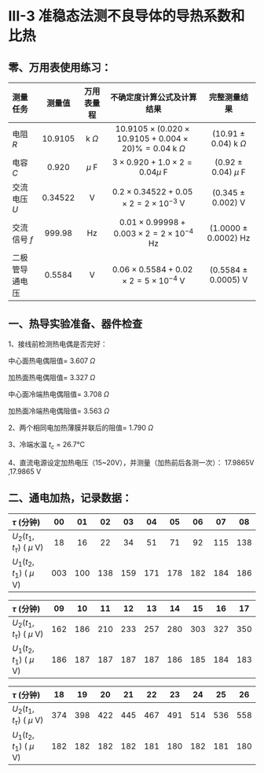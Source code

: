 # III-3 准稳态法测不良导体的导热系数和比热

## **零、万用表使用练习：**

| 测量任务 | 测量值 | 万用表量程 | 不确定度计算公式及计算结果 | 完整测量结果 |
| :--- | :---: | :---: | :---: | :---: |
| 电阻 $R$ | 10.9105 | k $\Omega$ | $10.9105\times(0.020\times10.9105+0.004\times20)\%=0.04$ k $\Omega$ | (10.91 $\pm$ 0.04) k $\Omega$ |
| 电容 $C$ | 0.920 | $\mu$ F | $3\times0.920+1.0\times2=0.04\mu$ F | (0.92 $\pm$ 0.04) $\mu$ F |
| 交流电压 $U$ | 0.34522 | V | $0.2\times0.34522+0.05\times2=2\times10^{-3}$ V | (0.345 $\pm$ 0.002) V |
| 交流信号 $f$ | 999.98 | Hz | $0.01\times0.99998+0.003\times2=2\times10^{-4}$ Hz | (1.0000 $\pm$ 0.0002) Hz |
| 二极管导通电压 | 0.5584 | V | $0.06\times0.5584+0.02\times2=5\times10^{-4}$ V | (0.5584 $\pm$ 0.0005) V |

## **一、热导实验准备、器件检查**

1、接线前检测热电偶是否完好：

中心面热电偶阻值= 3.607 $\Omega$

加热面热电偶阻值= 3.327 $\Omega$

中心面冷端热电偶阻值= 3.708 $\Omega$

加热面冷端热电偶阻值= 3.563 $\Omega$

2、两个相同电加热薄膜并联后的阻值= 1.790 $\Omega$

3、冷端水温 $t_c$ = 26.7&deg;C

4、直流电源设定加热电压（15~20V），并测量（加热前后各测一次）： 17.9865V ,17.9865 V

## **二、通电加热，记录数据：**

| $\tau$ (分钟) | 00 | 01 | 02 | 03 | 04 | 05 | 06 | 07 | 08 |
| :--- | :---: | :---: | :---: | :---: | :---: | :---: | :---: | :---: | :---: |
| $U_2(t_1,t_{\tau})$ ( $\mu$ V) | 18 | 16 | 22 | 34 | 51 | 71 | 92 | 115 | 138 |
| $U_1(t_2,t_1)$ ( $\mu$ V) | 003 | 100 | 138 | 159 | 171 | 178 | 182 | 184 | 186 |

| $\tau$ (分钟) | 09 | 10 | 11 | 12 | 13 | 14 | 15 | 16 | 17 |
| :--- | :---: | :---: | :---: | :---: | :---: | :---: | :---: | :---: | :---: |
| $U_2(t_1,t_{\tau})$ ( $\mu$ V) | 162 | 186 | 210 | 233 | 257 | 280 | 303 | 327 | 350 |
| $U_1(t_2,t_1)$ ( $\mu$ V) | 186 | 187 | 187 | 187 | 187 | 186 | 185 | 184 | 183 |

| $\tau$ (分钟) | 18 | 19 | 20 | 21 | 22 | 23 | 24 | 25 | 26 |
| :--- | :---: | :---: | :---: | :---: | :---: | :---: | :---: | :---: | :---: |
| $U_2(t_1,t_{\tau})$ ( $\mu$ V) | 374 | 398 | 422 | 445 | 467 |491 | 514 | 536 | 558 |
| $U_1(t_2,t_1)$ ( $\mu$ V) | 182 | 182 | 182 | 182 | 181 | 180 | 182 | 181 | 180 |